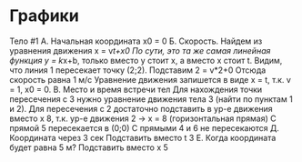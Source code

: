 # Графики

Тело #1
А. Начальная координата
x0 = 0
Б. Скорость. Найдем из уравнения движения
x = v*t+x0
По сути, это та же самая линейная функция y = k*x+b, только вместо y стоит x, а вместо x стоит t.
Видим, что линия 1 пересекает точку (2;2). Подставим
2 = v\*2+0
Отсюда скорость равна 1 м/с
Уравнение движения запишется в виде
x = t, т.к. v = 1, x0 = 0.
В. Место и время встречи тел
Для нахождения точки пересечения с 3 нужно уравнение движения тела 3 (найти по пунктам 1 и 2).
Для пересечения с 2 достаточно подставить в ур-е движения вместо x 8, т.к. ур-е движения 2 -> x = 8 (горизонтальная прямая)
С прямой 5 пересекается в (0;0)
С прямыми 4 и 6 не пересекаются
Д. Координата через 3 сек
Подставить вместо t 3
Е. Когда координата будет равна 5 м?
Подставить вместо x 5
